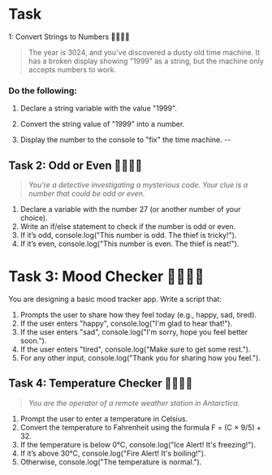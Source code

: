 # Task 
1: Convert Strings to Numbers  🚀🚀🚀🚀

> The year is 3024, and you've discovered a dusty old time machine. It has a broken display showing "1999" as a string, but the machine only accepts numbers to work. 

### Do the following:
1. Declare a string variable with the value "1999".
    
2. Convert the string value of "1999" into a number.
    
3. Display the number to the console to "fix" the time machine.
--

## Task 2: Odd or Even 🚀🚀🚀🚀

> *You’re a detective investigating a mysterious  code. Your clue is a number that could be odd or even.*

1. Declare a variable with the number 27 (or another number of your choice).
2. Write an if/else statement to check if the number is odd or even.
3. If it’s odd, console.log("This number is odd. The thief is tricky!").
4. If it’s even, console.log("This number is even. The thief is neat!").


# Task 3: Mood Checker 🚀🚀🚀🚀

You are designing a basic mood tracker app. Write a script that:

1. Prompts the user to share how they feel today (e.g., happy, sad, tired).
2. If the user enters "happy", console.log("I'm glad to hear that!").
3. If the user enters "sad", console.log("I'm sorry, hope you feel better soon.").
4. If the user enters "tired", console.log("Make sure to get some rest.").
5. For any other input, console.log("Thank you for sharing how you feel.").



## Task 4: Temperature Checker 🚀🚀🚀🚀

> *You are the operator of a remote weather station in Antarctica.*

1. Prompt the user to enter a temperature in Celsius.
2. Convert the temperature to Fahrenheit using the formula F = (C × 9/5) + 32.
3. If the temperature is below 0°C, console.log("Ice Alert! It's freezing!").
4. If it’s above 30°C, console.log("Fire Alert! It's boiling!").
5. Otherwise, console.log("The temperature is normal.").






